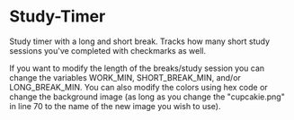 # Study-Timer
Study timer with a long and short break. Tracks how many short study sessions you've completed with checkmarks as well.

If you want to modify the length of the breaks/study session you can change the variables WORK_MIN, SHORT_BREAK_MIN, and/or LONG_BREAK_MIN.
You can also modify the colors using hex code or change the background image (as long as you change the "cupcakie.png" in line 70 to the name of the new image you wish to use). 
